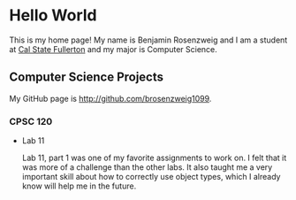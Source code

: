 # Hello World

This is my home page! My name is Benjamin Rosenzweig and I am a student at [Cal State Fullerton](http://www.fullerton.edu/) and my major is Computer Science.

## Computer Science Projects

My GitHub page is http://github.com/brosenzweig1099.

### CPSC 120

* Lab 11

    Lab 11, part 1 was one of my favorite assignments to work on. I felt that it was more of a challenge than the other labs. It also taught me a very important skill about how to correctly use object types, which I already know will help me in the future.